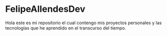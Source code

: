 # FelipeAllendesDev
Hola este es mi repositorio el cual contengo mis proyectos personales y las tecnologías que he aprendido en el transcurso del tiempo.
